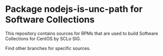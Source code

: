 # Package nodejs-is-unc-path for Software Collections

This repository contains sources for RPMs that are used
to build Software Collections for CentOS by SCLo SIG.

Find other branches for specific sources.
